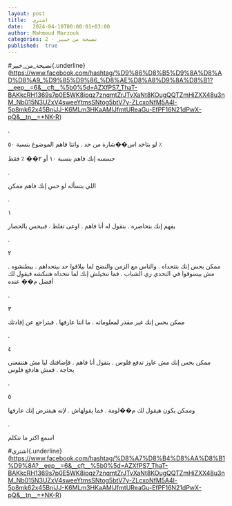 ```yaml
---
layout: post
title:  اشتري
date:   2024-04-10T00:00:01+03:00
author: Mahmoud Marzouk
categories: 2 - نصيحة من خبير
published:  true
---
```

\#نصيحة_من_خبير{.underline}(https://www.facebook.com/hashtag/%D9%86%D8%B5%D9%8A%D8%AD%D8%A9_%D9%85%D9%86_%D8%AE%D8%A8%D9%8A%D8%B1?__eep__=6&__cft__%5b0%5d=AZXfPS7_ThaT-BAKkcRH1369s7p0E5WK8ipqz7znqmtZrJTvXaNt8KOugQQTZmHiZXX48u3nM_Nb015N3UZxV4sweeYtmsSNtog5btV7y-ZLcxoNfM5A4l-5p8mk62x45BniJJ-K6MLm3HKaAMlJfmtUReaGu-EfPF16N21dPwX-pQ&__tn__=*NK-R)

.

لو بتاخد اس��شارة من حد . وانتا فاهم الموضوع بنسبة ٥٠ ٪

حسسه إنك فاهم بنسبة ١٠ أو ٢�� ٪ فقط

.

اللي بتسأله لو حس إنك فاهم ممكن

.

١

يفهم إنك بتحاصره . بتقول له أنا فاهم . اوعى تغلط . فبيحس
بالحصار

.

٢

ممكن يحس إنك بتتحداه . والناس مع الزمن والنضج لما بيلاقوا حد بيتحداهم .
بيطنشوه . مش بيسوقوا في التحدي زي الشباب . فما تتخيلش إنك لما تتحداه
هتنكشه فيقول لك أفضل م�� عنده

.

٣

ممكن يحس إنك غير مقدر لمعلوماته . ما انتا عارفها . فيتراجع عن
إفادتك

.

٤

ممكن يحس إنك مش عاوز تدفع فلوس . بتقول أنا فاهم . فإضافتك ليا مش
هتنفعني بحاجة . فمش هادفع فلوس

.

٥

وممكن يكون هيقول لك م��لومة . فما يقولهاش . لإنه هيفترض إنك
عارفها

.

اسمع اكتر ما تتكلم

\#اشتري{.underline}(https://www.facebook.com/hashtag/%D8%A7%D8%B4%D8%AA%D8%B1%D9%8A?__eep__=6&__cft__%5b0%5d=AZXfPS7_ThaT-BAKkcRH1369s7p0E5WK8ipqz7znqmtZrJTvXaNt8KOugQQTZmHiZXX48u3nM_Nb015N3UZxV4sweeYtmsSNtog5btV7y-ZLcxoNfM5A4l-5p8mk62x45BniJJ-K6MLm3HKaAMlJfmtUReaGu-EfPF16N21dPwX-pQ&__tn__=*NK-R)
